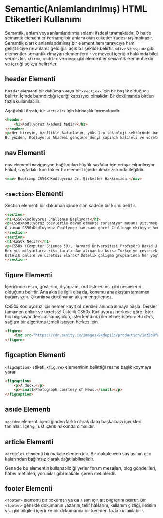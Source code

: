 # Semantic(Anlamlandırılmış) HTML Etiketleri Kullanımı

Semantik, anlam veya anlamlandırma anlamı ifadesi taşımaktadır. O halde semantik elementler herhangi bir anlamı olan etiketler ifadesi taşımaktadır. Semantik olarak anlamlandırılmış bir element hem tarayıcıya hem geliştiriciye ne anlama geldiğini açık bir şekilde belirtir. ```<div>``` ve ```<span>``` gibi elementler semantik olmayan elementlerdir ve mevcut içeriğin hakkında bilgi vermezler. ```<form>```, ```<table>``` ve ```<img>``` gibi elementler semantik elementlerdir ve içeriği açıkça belirtirler.

## header Elementi
header elementi bir doküman veya bir ```<section>``` için bir başlık olduğunu belirtir. İçinde barındırdığı içeriği kapsayıcı olmalıdır. Bir dokümanda birden fazla kullanılabilir.

Aşağıdaki örnek, bir ```<article>``` için bir başlık içermektedir.
```html
<header> 
    <h1>Kodluyoruz Akademi Nedir?</h1>
</header>
<p>Her bireyin, özellikle kadınların, yükselen teknoloji sektöründe başarılı olması için eşit haklara sahip olması gerektiğine inanıyoruz.
Bu yüzden, Kodluyoruz Akademi gençlere dünya çapında kaliteli ve ücretsiz içerik, kaynak ve bootcamp sağlıyor!</p> 
```

## nav Elementi

nav elementi navigasyon bağlantıları büyük sayfalar için ortaya çıkarılmıştır. Fakat, sayfadaki tüm linkler bu element içinde olmak zorunda değildir.
```html
<nav> Bootcamp CS50X Kodluyoruz Jr. Şirketler Hakkımızda </nav>
```

## ```<section>``` Elementi

Section elementi bir doküman içinde olan sadece bir kısmı belirtir.
```html
<section>
<h1>CS50xKodluyoruz Challenge Başlıyor!</h1>
<p>CS50xKodluyoruz ödevlerine devam etmekte zorlanıyor musun? Bitirmek istediğin halde nasıl ilerleyeceğini bilmiyor musun?
O zaman CS50xKodluyoruz Challenge tam sana göre! Challenge ekibiyle hedefimiz: 4. haftaya kadar bütün ödevleri tamamlamak olacak!</p>
</section>
<section>
<h1>CS50x Nedir?</h1>
<p>CS50x (Computer Science 50), Harvard Üniversitesi Profesörü David J. Malan tarafından verilen efsanevi bilgisayar bilimlerine giriş kursu.
Her yıl milyonlarca kişi tarafından alınan bu kursu Türkçe’ye çevirsek ve Türkiye’nin her yerinden gençlere ulaştırsak nasıl olur?
Üstelik online ve ücretsiz olarak? Üstelik çalışma gruplarında her yaştan gencin beraber öğrenmesini destekleyerek?</p>
</section>
```

## figure Elementi

İçeriğinde resim, gösterim, diyagram, kod listeleri vs. gibi nesnelerin olduğunu belirtir. Ana akış ile ilgili olsa da, konumu ana akıştan tamamen bağımsızdır. Çıkarılırsa dokümanın akışını engellemez.

<p>CS50x Kodluyoruz için hemen kayıt ol, dersleri anında almaya başla. Dersler tamamen online ve ücretsiz! Üstelik CS50x Kodluyoruz herkese göre.
İster hiç bilgisayar dersi almamış olun, ister kendinizi ilerletmek isteyin: Bu ders, sağlam bir algoritma temeli isteyen herkes için!</p>

```html
<figure>
	<img src="https://cdn.sanity.io/images/9kdepi1d/production/1a22b9fada2411b7369592fd852613637834e866-5520x3680.jpg?auto=format" />
</figure>
```

## figcaption Elementi

```<figcaption>``` etiketi, ```<figure>``` elementinin belirttiği resme başlık koymaya yarar.
```html
<figcaption>
	<p>A duck.</p>
	<p><small>Photograph courtesy of News.</small></p>
</figcaption>
```

## aside Elementi

```<aside>``` elementi içerdiğinden farklı olarak daha başka bazı içerikleri tanımlar. İçeriği, üst içerik hakkında olmalıdır.

## article Elementi

```<article>``` elementi bir makale elementidir. Bir makale web sayfasının geri kalanından bağımsız olarak dağıtılabilmelidir.

Genelde bu elementin kullanabildiği yerler forum mesajları, blog gönderileri, haber metinleri, yorumlar gibi makale içeren metinlerdir.

## footer Elementi

```<footer>``` elementi bir doküman ya da kısım için alt bilgilerini belirtir. Bir ```<footer>``` genelde dokümanın yazarını, telif haklarını, kullanım gizliği, iletisim vs. gibi bilgileri içerir ve bir dokümanda bir kereden fazla kullanılabilir.

